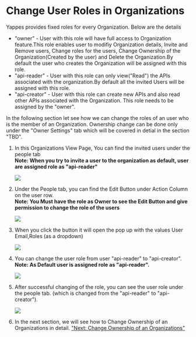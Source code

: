 Change User Roles in Organizations
==================================

Yappes provides fixed roles for every Organization. Below are the
details

-   "owner" - User with this role will have full access to Organization
    feature.This role enables user to modifiy Organization details,
    Invite and Remove users, Change roles for the users, Change
    Ownership of the Organization(Created by the user) and Delete the
    Organization.By default the user who creates the Organization will
    be assigned with this role.
-   "api-reader" - User with this role can only view("Read") the APIs
    associated with the organization.By default all the invited Users
    will be assigned with this role.
-   "api-creator" - User with this role can create new APIs and also
    read other APIs associated with the Organization. This role needs to
    be assigned by the "owner".

In the following section let see how we can change the roles of an user
who is the member of an Organization. Ownership change can be done only
under the "Owner Settings" tab which will be covered in detial in the
section "TBD".

1.  In this Organizations View Page, You can find the invited users
    under the people tab    
    **Note: When you try to invite a user to the organization as
    default, user are assigned role as "api-reader"**

    ![](../images/dashboard/organization/role_update_01.png)

2.  Under the People tab, you can find the Edit Button under Action
    Column on the user row.    
    **Note: You Must have the role as Owner to see the Edit Button and
    give permission to change the role of the users**

    ![](../images/dashboard/organization/role_update_05.png)

3.  When you click the button it will open the pop up with the values
    User Email,Roles (as a dropdown)

    ![](../images/dashboard/organization/role_update_02.png)

4.  You can change the user role from user "api-reader" to
    "api-creator".    
    **Note: As Default user is assigned role as "api-reader".**

    ![](../images/dashboard/organization/role_update_03.png)

5.  After successful changing of the role, you can see the user role
    under the people tab. (which is changed from the "api-reader" to
    "api-creator").

    ![](../images/dashboard/organization/role_update_04.png)

6.  In the next section, we will see how to Change Ownership of an
    Organizations in detail. ["Next: Change Ownership of an
    Organizations"](organizations_changeownership.md)
